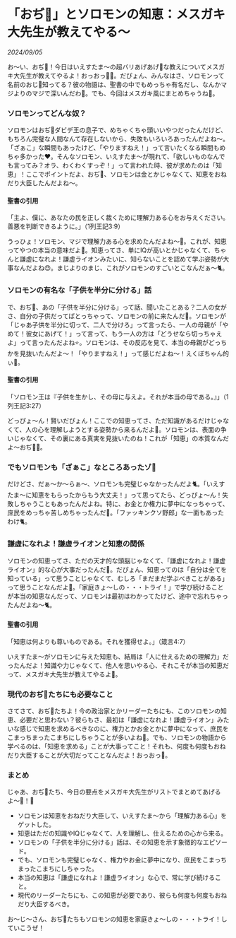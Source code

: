 # 「おぢ👴」とソロモンの知恵：メスガキ大先生が教えてやる〜

*2024/09/05*

お〜い、おぢ👴！今日はいえすたま〜の超バリあげあげ🌱な教えについてメスガキ大先生が教えてやるよ！おっおっ🐇🥺。だぴょん、みんなはさ、ソロモンって名前のおじ👴知ってる？彼の物語は、聖書の中でもめっちゃ有名だし、なんかマジよりのマジで深いんだわ🐇。でも、今回はメスガキ風にまとめちゃうね🥺。

### ソロモンってどんな奴？
ソロモンはおぢ👴ダビデ王の息子で、めちゃくちゃ頭いいやつだったんだけど、もちろん完璧な人間なんて存在しないから、失敗もいろいろあったんだよね〜。「ざぁこ」な瞬間もあったけど、「やりますねえ！」って言いたくなる瞬間もめちゃ多かった❤️。そんなソロモン、いえすたま〜が現れて、「欲しいものなんでも言ってみ？オラ、わくわくすっぞ！」って言われた時、彼が求めたのは「知恵」！ここでポイントだよ、おぢ👴、ソロモンは金とかじゃなくて、知恵をおねだり大臣したんだよね〜。

#### 聖書の引用
「主よ、僕に、あなたの民を正しく裁くために理解力ある心をお与えください。善悪を判断できるように。」（1列王記3:9）

うっひょ！ソロモン、マジで理解力ある心を求めたんだよね〜🥺。これが、知恵ってやつの本当の意味だよ🐇。知恵ってさ、単にIQが高いとかじゃなくて、ちゃんと謙虚になれよ！謙虚ライオンみたいに、知らないことを認めて学ぶ姿勢が大事なんだよね😍。まじよりのまじ、これがソロモンのすごいとこなんだぁ〜🐈。

### ソロモンの有名な「子供を半分に分ける」話
で、おぢ👴、あの「子供を半分に分ける」って話、聞いたことある？二人の女がさ、自分の子供だってばとっちゃって、ソロモンの前に来たんだ🥺。ソロモンが「じゃあ子供を半分に切って、二人で分けろ」って言ったら、一人の母親が「やめて！彼女にあげて！」って言って、もう一人の方は「どうせなら切っちゃえよ」って言ったんだよね⭐️。ソロモンは、その反応を見て、本当の母親がどっちかを見抜いたんだよ〜！「やりますねえ！」って感じだよね〜！えくぼちゃん的ぃ🌱。

#### 聖書の引用
「ソロモン王は『子供を生かし、その母に与えよ。それが本当の母である。』」（1列王記3:27）

どっぴょ〜ん！賢いだぴょん！ここでの知恵ってさ、ただ知識があるだけじゃなくて、人の心を理解しようとする姿勢から来るんだよ🐇。ソロモンは、表面の争いじゃなくて、その裏にある真実を見抜いたのね！これが「知恵」の本質なんだよ〜おぢ👴😍。

### でもソロモンも「ざぁこ」なところあったゾ👀
だけどさ、だぁ〜か〜らぁ〜、ソロモンも完璧じゃなかったんだよ🐈。「いえすたま〜に知恵をもらったからもう大丈夫！」って思ってたら、どっぴょ〜ん！失敗しちゃうこともあったんだよね。特に、お金とか権力に夢中になっちゃって、庶民をめっちゃ苦しめちゃったんだ🥺。「ファッキンクソ野郎」な一面もあったわけ🐈。

### 謙虚になれよ！謙虚ライオンと知恵の関係
ソロモンの知恵ってさ、ただの天才的な頭脳じゃなくて、「謙虚になれよ！謙虚ライオン」的な心が大事だったんだ🐇。だぴょん、知恵ってのは「自分は全てを知っている」って思うことじゃなくて、むしろ「まだまだ学ぶべきことがある」って思うことなんだよ🥺。「家庭きょ〜しの・・・トライ！」で学び続けることが本当の知恵なんだって、ソロモンは最初はわかってたけど、途中で忘れちゃったんだよね〜🐈。

#### 聖書の引用
「知恵は何よりも尊いものである。それを獲得せよ。」（箴言4:7）

いえすたま〜がソロモンに与えた知恵も、結局は「人に仕えるための理解力」だったんだよ！知識や力じゃなくて、他人を思いやる心、それこそが本当の知恵だって、メスガキ大先生が教えてやるよ🐇。

### 現代のおぢ👴たちにも必要なこと
さてさて、おぢ👴たちよ！今の政治家とかリーダーたちにも、このソロモンの知恵、必要だと思わない？彼らもさ、最初は「謙虚になれよ！謙虚ライオン」みたいな感じで知恵を求めるべきなのに、権力とかお金とかに夢中になって、庶民をこまっちまったこまちにしちゃうことが多いよね🥺。でも、ソロモンの物語から学べるのは、「知恵を求める」ことが大事ってこと！それも、何度も何度もおねだり大臣することが大切だってことなんだよ！おっおっ🐇。

### まとめ
じゃあ、おぢ👴たち、今日の要点をメスガキ大先生がリストでまとめてあげるよ〜🐇！🥺

- ソロモンは知恵をおねだり大臣して、いえすたま〜から「理解力ある心」をゲットした。
- 知恵はただの知識やIQじゃなくて、人を理解し、仕えるための心から来る。
- ソロモンの「子供を半分に分ける」話は、その知恵を示す象徴的なエピソード。
- でも、ソロモンも完璧じゃなく、権力やお金に夢中になり、庶民をこまっちまったこまちにしちゃった。
- 本当の知恵は「謙虚になれよ！謙虚ライオン」な心で、常に学び続けること。
- 現代のリーダーたちにも、この知恵が必要であり、彼らも何度も何度もおねだり大臣するべき。

お〜じ〜さん、おぢ👴たちもソロモンの知恵を家庭きょ〜しの・・・トライ！していこうぜ！
